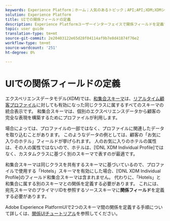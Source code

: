 ```yaml
---
keywords: Experience Platform；ホーム；人気のあるトピック；API;API;XDM;XDMシステム；エクスペリエンスデータモデル；データモデル；ui；ワークスペース；リレーションシップ；フィールド；
solution: Experience Platform
title: UIでの関係フィールドの定義
description: Experience Platformユーザーインターフェイスで関係フィールドを定義する方法を説明します。
topic: user guide
translation-type: tm+mt
source-git-commit: 2e20403122e65d28f04114af9b7e8d41874f76e2
workflow-type: tm+mt
source-wordcount: '251'
ht-degree: 0%

---
```



# UIでの関係フィールドの定義

エクスペリエンスデータモデル(XDM)では、[和集合スキーマ](../../schema/composition.md#union)は、[リアルタイム顧客プロファイル](../../../profile/home.md)に対しても有効になった同じクラスに属するすべてのスキーマの統合表示です。 和集合スキーマは、個別のエクスペリエンスデータから顧客の完全な表現を構築するためにプロファイルが利用します。

場合によっては、プロファイルの一部ではなく、プロファイルに関連したデータを取り込むことがあります。 このようなデータの例としては、顧客の「お気に入りのホテル」フィールドが挙げられます。 人のお気に入りのホテルの属性は、その人の属性ではないので、ホテルは、[!DNL XDM Individual Profile]ではなく、カスタムクラスに基づく別のスキーマで表すのが最適です。

和集合スキーマは同じクラスを共有するスキーマに基づいているので、プロファイルで使用する「Hotels」スキーマを有効にした場合、[!DNL XDM Individual Profile]のフィールド和集合スキーマは含まれません。 代わりに、「Hotels」と和集合に属する別のスキーマとの関係を定義する必要があります。 これには、宛先スキーマのプライマリIDを参照するソーススキーマに&#x200B;**関係フィールド**&#x200B;を定義する必要があります。

Adobe Experience PlatformUIで2つのスキーマ間の関係を定義する手順について詳しくは、[関係UIチュートリアル](../../tutorials/relationship-ui.md)を参照してください。